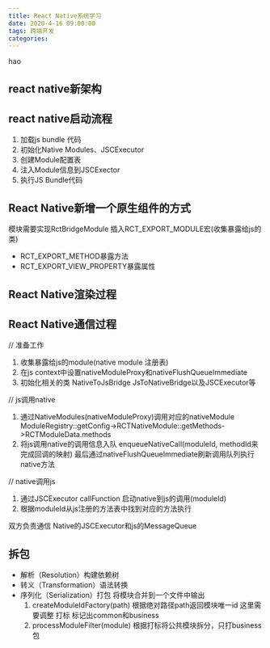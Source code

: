 ```yaml
---
title: React Native系统学习
date: 2020-4-16 09:00:00
tags: 跨端开发
categories: 
---
```

hao
## react native新架构


## react native启动流程
1. 加载js bundle 代码
2. 初始化Native Modules、JSCExecutor  
3. 创建Module配置表
4. 注入Module信息到JSCExector
5. 执行JS Bundle代码

## React Native新增一个原生组件的方式
模块需要实现RctBridgeModule 插入RCT_EXPORT_MODULE宏(收集暴露给js的类) 
* RCT_EXPORT_METHOD暴露方法
* RCT_EXPORT_VIEW_PROPERTY暴露属性

## React Native渲染过程 



## React Native通信过程

// 准备工作

1. 收集暴露给js的module(native module 注册表)
2. 在js context中设置nativeModuleProxy和nativeFlushQueueImmediate
3. 初始化相关的类  NativeToJsBridge JsToNativeBridge以及JSCExecutor等

// js调用native 
1. 通过NativeModules(nativeModuleProxy)调用对应的nativeModule  ModuleRegistry::getConfig->RCTNativeModule::getMethods->RCTModuleData.methods
2. 将js调用native的调用信息入队 enqueueNativeCall(moduleId, methodId来完成回调的映射) 最后通过nativeFlushQueueImmediate刷新调用队列执行native方法

// native调用js
1. 通过JSCExecutor callFunction 启动native到js的调用(moduleId)
2. 根据moduleId从js注册的方法表中找到对应的方法执行

双方负责通信  Native的JSCExecutor和js的MessageQueue


## 拆包
* 解析（Resolution）构建依赖树
* 转义（Transformation）语法转换
* 序列化（Serialization）打包 将模块合并到一个文件中输出
    1. createModuleIdFactory(path)  根据绝对路径path返回模块唯一id 这里需要调整 打标 标记出common和business
    2. processModuleFilter(module) 根据打标将公共模块拆分，只打business包






